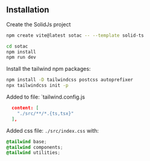 ## Installation

Create the SolidJs project

```sh
npm create vite@latest sotac -- --template solid-ts

cd sotac
npm install
npm run dev
```

Install the tailwind npm packages:

```sh
npm install -D tailwindcss postcss autoprefixer
npx tailwindcss init -p
```

Added to file: `tailwind.config.js

```json
  content: [
    "./src/**/*.{ts,tsx}"
  ],
```

Added css file: `./src/index.css` with:

```css
@tailwind base;
@tailwind components;
@tailwind utilities;
```
